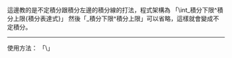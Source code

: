 這邊教的是不定積分跟積分左邊的積分線的打法，程式架構為
「\\int_積分下限^積分上限{積分表達式}」
然後「\_積分下限^積分上限」可以省略，這樣就會變成不定積分。
- - -
使用方法：
「\\」